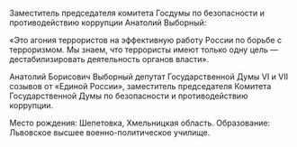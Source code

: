 Заместитель председателя комитета Госдумы по безопасности и противодействию коррупции Анатолий Выборный:

«Это агония террористов на эффективную работу России по борьбе с терроризмом. Мы знаем, что террористы имеют только одну цель — дестабилизировать деятельность органов власти».

Анатолий Борисович Выборный депутат Государственной Думы VI и VII созывов от «Единой России», заместитель председателя Комитета Государственной Думы по безопасности и противодействию коррупции.

Место рождения: Шепетовка, Хмельницкая область.
Образование:     Львовское высшее военно-политическое училище.
